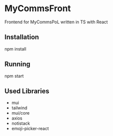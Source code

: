 # MyCommsFront

Frontend for MyCommsPoL written in TS with React

## Installation

npm install

## Running

npm start

## Used Libraries

- mui
- tailwind
- mui/core
- axios
- notistack
- emoji-picker-react
